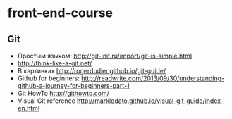 # front-end-course

## Git

* Простым языком: http://git-init.ru/import/git-is-simple.html
* http://think-like-a-git.net/
* В картинках http://rogerdudler.github.io/git-guide/
* Github for beginners: http://readwrite.com/2013/09/30/understanding-github-a-journey-for-beginners-part-1
* Git HowTo http://githowto.com/
* Visual Git reference http://marklodato.github.io/visual-git-guide/index-en.html
